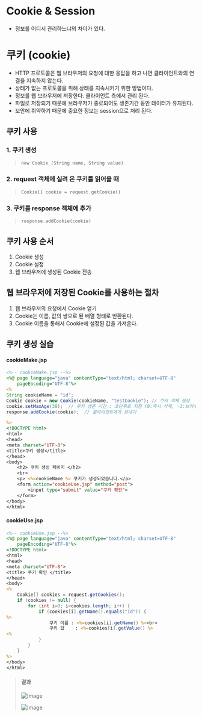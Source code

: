 # Cookie & Session
* 정보를 어디서 관리하느냐의 차이가 있다.

# 쿠키 (cookie)
* HTTP 프로토콜은 웹 브라우저의 요청에 대한 응답을 하고 나면 클라이언트와의 연결을 지속하지 않는다.
* 상태가 없는 프로토콜을 위해 상태를 지속시키기 위한 방법이다.
* 정보를 웹 브라우저에 저장한다. 클라이언트 측에서 관리 된다.
* 파일로 저장되기 때문에 브라우저가 종료되어도 생존기간 동안 데이터가 유지된다.
* 보안에 취약하기 때문에 중요한 정보는 session으로 처리 된다.

## 쿠키 사용
### 1. 쿠키 생성
> `new Cookie (String name, String value)`
### 2. request 객체에 실려 온 쿠키를 읽어올 때
> `Cookie[] cookie = request.getCookie()`
### 3. 쿠키를 response 객체에 추가
> `response.addCookie(cookie)`

## 쿠키 사용 순서
1. Cookie 생성
2. Cookie 설정
3. 웹 브라우저에 생성된 Cookie 전송

## 웹 브라우저에 저장된 Cookie를 사용하는 절차
1. 웹 브라우저의 요청에서 Cookie 얻기
2. Cookie는 이름, 값의 쌍으로 된 배열 형태로 반환된다.
3. Cookie 이름을 통해서 Cookie에 설정된 값을 가져온다.

## 쿠키 생성 실습
#### cookieMake.jsp
```jsp
<%-- cookieMake.jsp --%>
<%@ page language="java" contentType="text/html; charset=UTF-8"
    pageEncoding="UTF-8"%>
<%
String cookieName = "id";
Cookie cookie = new Cookie(cookieName, "testCookie"); // 쿠키 객체 생성
cookie.setMaxAge(30);  // 쿠키 생존 시간 : 초단위로 지정 (0:즉시 삭제, -1:브라우저 종료 시 삭제)
response.addCookie(cookie);  // 클라이언트에게 보내기

%>    
<!DOCTYPE html>
<html>
<head>
<meta charset="UTF-8">
<title>쿠키 생성</title>
</head>
<body>
	<h2> 쿠키 생성 페이지 </h2>
	<br>
	<p> <%=cookieName %> 쿠키가 생성되었습니다.</p>
	<form action="cookieUse.jsp" method="post">
		<input type="submit" value="쿠키 확인">
	</form>
</body>
</html>
```
#### cookieUse.jsp
```jsp
<%-- cookieUse.jsp --%>
<%@ page language="java" contentType="text/html; charset=UTF-8"
    pageEncoding="UTF-8"%>
<!DOCTYPE html>
<html>
<head>
<meta charset="UTF-8">
<title> 쿠키 확인 </title>
</head>
<body>
<%
	Cookie[] cookies = request.getCookies();
	if (cookies != null) {
		for (int i=0; i<cookies.length; i++) {
			if (cookies[i].getName().equals("id")) {
%>
				쿠키 이름 : <%=cookies[i].getName() %><br>
				쿠키 값    : <%=cookies[i].getValue() %>
<%
			}
		}
	}
%>
</body>
</html>
```
> #### 결과
> ![image](https://user-images.githubusercontent.com/79209568/116073333-3dc7ac80-a6cb-11eb-92e5-c335a7d2b5bc.png)
>   
> ![image](https://user-images.githubusercontent.com/79209568/116073358-44eeba80-a6cb-11eb-9133-3154d96dcf64.png)
